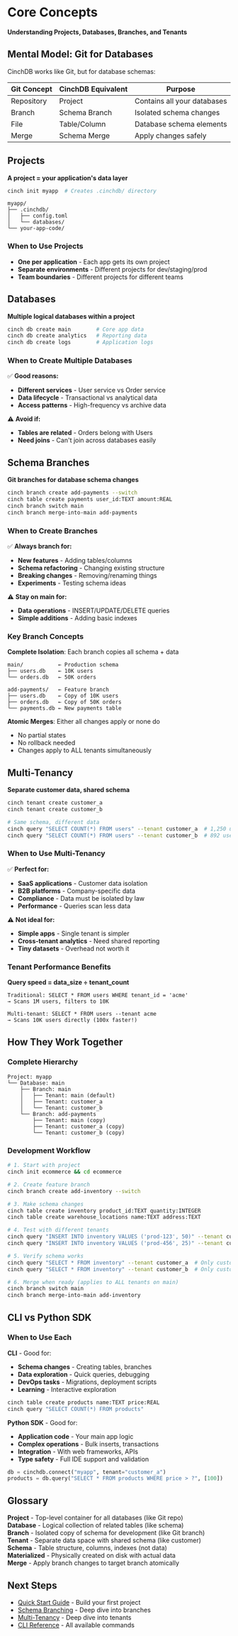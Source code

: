 # Core Concepts

**Understanding Projects, Databases, Branches, and Tenants**

## Mental Model: **Git for Databases**

CinchDB works like Git, but for database schemas:

| Git Concept | CinchDB Equivalent | Purpose |
|-------------|-------------------|----------|
| Repository | Project | Contains all your databases |
| Branch | Schema Branch | Isolated schema changes |
| File | Table/Column | Database schema elements |
| Merge | Schema Merge | Apply changes safely |

## Projects

**A project = your application's data layer**

```bash
cinch init myapp  # Creates .cinchdb/ directory
```

```
myapp/
├── .cinchdb/
│   ├── config.toml
│   └── databases/
└── your-app-code/
```

### When to Use Projects
- **One per application** - Each app gets its own project
- **Separate environments** - Different projects for dev/staging/prod
- **Team boundaries** - Different projects for different teams

## Databases

**Multiple logical databases within a project**

```bash
cinch db create main        # Core app data
cinch db create analytics   # Reporting data  
cinch db create logs        # Application logs
```

### When to Create Multiple Databases

✅ **Good reasons:**

- **Different services** - User service vs Order service
- **Data lifecycle** - Transactional vs analytical data
- **Access patterns** - High-frequency vs archive data

⚠️ **Avoid if:**

- **Tables are related** - Orders belong with Users
- **Need joins** - Can't join across databases easily

## Schema Branches

**Git branches for database schema changes**

```bash
cinch branch create add-payments --switch
cinch table create payments user_id:TEXT amount:REAL
cinch branch switch main
cinch branch merge-into-main add-payments
```

### When to Create Branches
✅ **Always branch for:**

- **New features** - Adding tables/columns
- **Schema refactoring** - Changing existing structure  
- **Breaking changes** - Removing/renaming things
- **Experiments** - Testing schema ideas

⚠️ **Stay on main for:**

- **Data operations** - INSERT/UPDATE/DELETE queries
- **Simple additions** - Adding basic indexes

### Key Branch Concepts

**Complete Isolation**: Each branch copies all schema + data
```
main/           ← Production schema
├── users.db    ← 10K users
└── orders.db   ← 50K orders

add-payments/   ← Feature branch  
├── users.db    ← Copy of 10K users
├── orders.db   ← Copy of 50K orders  
└── payments.db ← New payments table
```

**Atomic Merges**: Either all changes apply or none do

- No partial states
- No rollback needed
- Changes apply to ALL tenants simultaneously

## Multi-Tenancy

**Separate customer data, shared schema**

```bash
cinch tenant create customer_a
cinch tenant create customer_b

# Same schema, different data
cinch query "SELECT COUNT(*) FROM users" --tenant customer_a  # 1,250 users
cinch query "SELECT COUNT(*) FROM users" --tenant customer_b  # 892 users
```

### When to Use Multi-Tenancy
✅ **Perfect for:**

- **SaaS applications** - Customer data isolation
- **B2B platforms** - Company-specific data
- **Compliance** - Data must be isolated by law
- **Performance** - Queries scan less data

⚠️ **Not ideal for:**

- **Simple apps** - Single tenant is simpler
- **Cross-tenant analytics** - Need shared reporting
- **Tiny datasets** - Overhead not worth it

### Tenant Performance Benefits

**Query speed = data_size ÷ tenant_count**

```
Traditional: SELECT * FROM users WHERE tenant_id = 'acme'
→ Scans 1M users, filters to 10K

Multi-tenant: SELECT * FROM users --tenant acme  
→ Scans 10K users directly (100x faster!)
```

## How They Work Together

### Complete Hierarchy
```
Project: myapp
└── Database: main
    ├── Branch: main
    │   ├── Tenant: main (default)
    │   ├── Tenant: customer_a  
    │   └── Tenant: customer_b
    └── Branch: add-payments
        ├── Tenant: main (copy)
        ├── Tenant: customer_a (copy)
        └── Tenant: customer_b (copy)
```

### Development Workflow
```bash
# 1. Start with project
cinch init ecommerce && cd ecommerce

# 2. Create feature branch
cinch branch create add-inventory --switch

# 3. Make schema changes
cinch table create inventory product_id:TEXT quantity:INTEGER
cinch table create warehouse_locations name:TEXT address:TEXT

# 4. Test with different tenants
cinch query "INSERT INTO inventory VALUES ('prod-123', 50)" --tenant customer_a
cinch query "INSERT INTO inventory VALUES ('prod-456', 25)" --tenant customer_b

# 5. Verify schema works
cinch query "SELECT * FROM inventory" --tenant customer_a  # Only customer_a's data
cinch query "SELECT * FROM inventory" --tenant customer_b  # Only customer_b's data

# 6. Merge when ready (applies to ALL tenants on main)
cinch branch switch main
cinch branch merge-into-main add-inventory
```

## CLI vs Python SDK

### When to Use Each

**CLI** - Good for:

- **Schema changes** - Creating tables, branches
- **Data exploration** - Quick queries, debugging
- **DevOps tasks** - Migrations, deployment scripts  
- **Learning** - Interactive exploration

```bash
cinch table create products name:TEXT price:REAL
cinch query "SELECT COUNT(*) FROM products"
```

**Python SDK** - Good for:

- **Application code** - Your main app logic
- **Complex operations** - Bulk inserts, transactions
- **Integration** - With web frameworks, APIs
- **Type safety** - Full IDE support and validation

```python
db = cinchdb.connect("myapp", tenant="customer_a")
products = db.query("SELECT * FROM products WHERE price > ?", [100])
```

## Glossary

**Project** - Top-level container for all databases (like Git repo)  
**Database** - Logical collection of related tables (like schema)  
**Branch** - Isolated copy of schema for development (like Git branch)  
**Tenant** - Separate data space with shared schema (like customer)  
**Schema** - Table structure, columns, indexes (not data)  
**Materialized** - Physically created on disk with actual data  
**Merge** - Apply branch changes to target branch atomically

## Next Steps

- [Quick Start Guide](quickstart.md) - Build your first project
- [Schema Branching](../concepts/branching.md) - Deep dive into branches  
- [Multi-Tenancy](../concepts/multi-tenancy.md) - Deep dive into tenants
- [CLI Reference](../cli/index.md) - All available commands